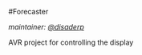 #Forecaster

*maintainer: [@disaderp](https://github.com/disaderp)*

AVR project for controlling the display